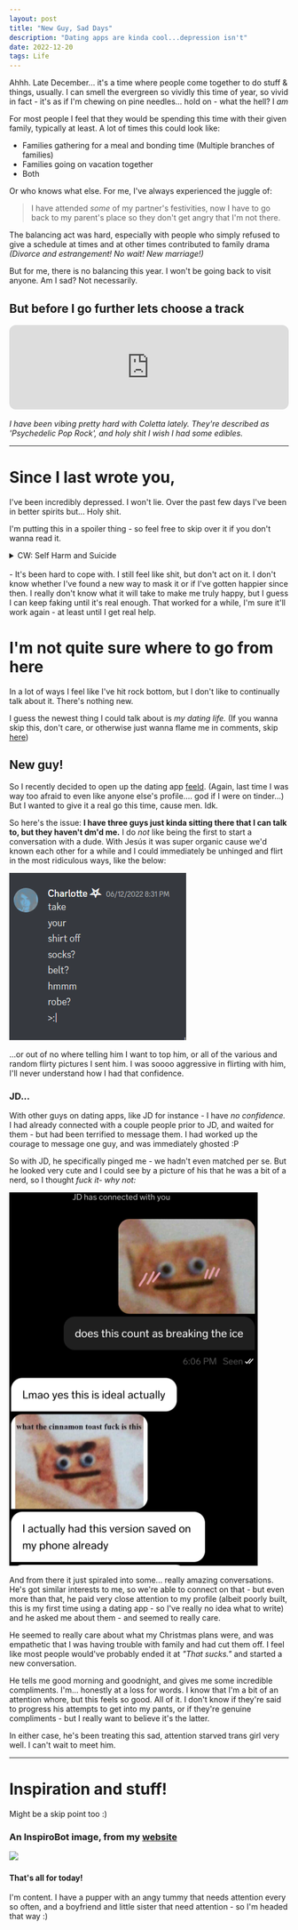 ```yaml
---
layout: post
title: "New Guy, Sad Days"
description: "Dating apps are kinda cool...depression isn't"
date: 2022-12-20
tags: Life
---
```


Ahhh. Late December... it's a time where people come together to do stuff & things, usually. I can smell the evergreen so vividly this time of year, so vivid in fact - it's as if I'm chewing on pine needles... hold on - what the hell? I *am*

For most people I feel that they would be spending this time with their given family, typically at least. A lot of times this could look like:

- Families gathering for a meal and bonding time (Multiple branches of families)
- Families going on vacation together
- Both

Or who knows what else. For me, I've always experienced the juggle of:

> I have attended *some* of my partner's festivities, now I have to go back to my parent's place so they don't get angry that I'm not there.

The balancing act was hard, especially with people who simply refused to give a schedule at times and at other times contributed to family drama *(Divorce and estrangement! No wait! New marriage!)*

But for me, there is no balancing this year. I won't be going back to visit anyone. Am I sad? Not necessarily.


## But before I go further lets choose a track

<iframe style="border-radius:12px" src="https://open.spotify.com/embed/track/1IsA4p1E63dEQYmvoETWgF?utm_source=generator" width="100%" height="152" frameBorder="0" allowfullscreen="" allow="autoplay; clipboard-write; encrypted-media; fullscreen; picture-in-picture" loading="lazy"></iframe>

*I have been vibing pretty hard with Coletta lately. They're described as 'Psychedelic Pop Rock', and holy shit I wish I had some edibles.*

<hr>


# Since I last wrote you,

I've been incredibly depressed. I won't lie. Over the past few days I've been in better spirits but... Holy shit.

I'm putting this in a spoiler thing - so feel free to skip over it if you don't wanna read it.

<details>
	<summary>CW: Self Harm and Suicide</summary>
	I don't truly know where to begin. So much seems to have happened over the past ~4 and it's just starting to hit me in waves. And even then - web of interconnecting shit prior. I think about something from two, three years ago and suddenly it leads me back to when I was thirteen.
	<br><br>
	Smells and sounds, tastes and feelings, even people; they bring me back to that day.
	<br><br>
	I had my career, I had my path - but I had to change it and now I'm out of time and out of money, and with no one to give me a chance.
	<br><br>
	I found myself - who I really was - and I began to flourish, feel happy. And now everyone wants to take it away. Everything seems to always be taken from me. Why can't I just keep something?
	<br><br>
	So yes. I found myself writing my last letter. I found 10 more marks on my thigh, and many more to follow over the week. I found myself crying into sheets, or in a dark bathroom, or silently at my desk. But after that letter it's been so hard to feel. After planning again and again, it's so hard to feel.
	<br><br>
	I wish I could feel better, do better, be better. I just cant.
</details>
<br>
-
It's been hard to cope with. I still feel like shit, but don't act on it. I don't know whether I've found a new way to mask it or if I've gotten happier since then. I really don't know what it will take to make me truly happy, but I guess I can keep faking until it's real enough. That worked for a while, I'm sure it'll work again - at least until I get real help.

# I'm not quite sure where to go from here

In a lot of ways I feel like I've hit rock bottom, but I don't like to continually talk about it. There's nothing new. 

I guess the newest thing I could talk about is *my dating life.*
(If you wanna skip this, don't care, or otherwise just wanna flame me in comments, skip <a href="#skip">here</a>)


## New guy!

So I recently decided to open up the dating app <a href="https://feeld.co/">feeld</a>. (Again, last time I was way too afraid to even like anyone else's profile.... god if I were on tinder...) But I wanted to give it a real go this time, cause men. Idk. 

So here's the issue: **I have three guys just kinda sitting there that I can talk to, but they haven't dm'd me.**
I do *not* like being the first to start a conversation with a dude. With Jesús it was super organic cause we'd known each other for a while and I could immediately be unhinged and flirt in the most ridiculous ways, like the below:

![](/img/22-12-20-new-guy/Pasted%20image%2020221220070605.png)

...or out of no where telling him I want to top him, or all of the various and random flirty pictures I sent him. I was soooo aggressive in flirting with him, I'll never understand how I had that confidence.

### JD...

With other guys on dating apps, like JD for instance - I have *no confidence.*
I had already connected with a couple people prior to JD, and waited for them - but had been terrified to message them. I had worked up the courage to message one guy, and was immediately ghosted :P

So with JD, he specifically pinged me - we hadn't even matched per se. But he looked very cute and I could see by a picture of his that he was a bit of a nerd, so I thought *fuck it- why not:*

![](/img/22-12-20-new-guy/Pasted%20image%2020221220070225.png)

And from there it just spiraled into some... really amazing conversations. He's got similar interests to me, so we're able to connect on that - but even more than that, he paid very close attention to my profile (albeit poorly built, this is my first time using a dating app - so I've really no idea what to write) and he asked me about them - and seemed to really care. 

He seemed to really care about what my Christmas plans were, and was empathetic that I was having trouble with family and had cut them off. I feel like most people would've probably ended it at *"That sucks."* and started a new conversation.

He tells me good morning and goodnight, and gives me some incredible compliments. I'm... honestly at a loss for words. I know that I'm a bit of an attention whore, but this feels so good. All of it. I don't know if they're said to progress his attempts to get into my pants, or if they're genuine compliments - but I really want to believe it's the latter. 

In either case, he's been treating this sad, attention starved trans girl very well. I can't wait to meet him.


<hr>


# Inspiration and stuff!

<p id="skip"> Might be a skip point too :) </p>

### An InspiroBot image, from my <a href="https://www.charlottes-web.gay/the-buttons/">website</a>

<img src="https://generated.inspirobot.me/a/RMPDBRB9eO.jpg">



#### That's all for today!

I'm content. I have a pupper with an angy tummy that needs attention every so often, and a boyfriend and little sister that need attention - so I'm headed that way :)